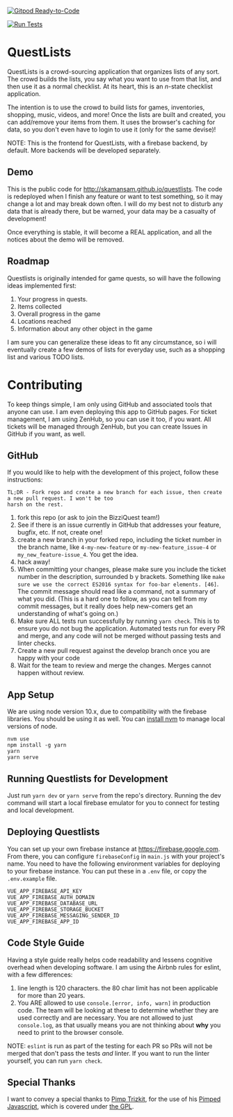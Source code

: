 [![Gitpod Ready-to-Code](https://img.shields.io/badge/Gitpod-Ready--to--Code-blue?logo=gitpod)](https://gitpod.io/#https://github.com/BizziQuest/QuestListsFB) 

[![Run Tests](https://github.com/BizziQuest/QuestListsFB/actions/workflows/PRtests.yml/badge.svg)](https://github.com/BizziQuest/QuestListsFB/actions/workflows/PRtests.yml)

# QuestLists

QuestLists is a crowd-sourcing application that organizes lists of any sort. The crowd builds the lists, you say what
you want to use from that list, and then use it as a normal checklist. At its heart, this is an _n_-state checklist
application.

The intention is to use the crowd to build lists for games, inventories, shopping, music, videos, and more! Once the
lists are built and created, you can add/remove your items from them. It uses the browser's caching for data, so you
don't even have to login to use it (only for the same devise)!

NOTE: This is the frontend for QuestLists, with a firebase backend, by default. More backends will be developed
separately.

## Demo

This is the public code for http://skamansam.github.io/questlists. The code is redeployed when I finish any feature or
want to test something, so it may change a lot and may break down  often. I will do my best not to disturb any data
that is already there, but be warned, your data may be a casualty of development!

Once everything is stable, it will become a REAL application, and all the notices about the demo will be removed.

## Roadmap

Questlists is originally intended for game quests, so will have the following ideas implemented first:

  1. Your progress in quests.
  2. Items collected
  3. Overall progress in the game
  4. Locations reached
  5. Information about any other object in the game

I am sure you can generalize these ideas to fit any circumstance, so i will eventually create a few demos of lists for
everyday use, such as a shopping list and various TODO lists.


# Contributing

To keep things simple, I am only using GitHub and associated tools that anyone can use. I am even deploying this app to
GitHub pages. For ticket management, I am using ZenHub, so you can use it too, if you want. All tickets will be managed
through ZenHub, but you can create Issues in GitHub if you want, as well.

## GitHub

If you would like to help with the development of this project, follow these instructions:
```text
TL;DR - Fork repo and create a new branch for each issue, then create a new pull request. I won't be too 
harsh on the rest.
```

  1. fork this repo (or ask to join the BizziQuest team!)
  2. See if there is an issue currently in GitHub that addresses your feature, bugfix, etc. If not, create one!
  3. create a new branch in your forked repo, including the ticket number in the branch name, like `4-my-new-feature`
     or `my-new-feature_issue-4` or `my_new_feature-issue_4`. You get the idea.
  4. hack away!
  5. When committing your changes, please make sure you include the ticket number in the description, surrounded b y
     brackets. Something like `make sure we use the correct ES2016 syntax for foo-bar elements. [46]`. The commit
     message should read like a command, not a summary of what you did. (This is a hard one to follow, as you can tell
     from my commit messages, but it really does help new-comers get an understanding of what's going on.)
  6. Make sure ALL tests run successfully by running `yarn check`. This is to ensure you do not bug the application.
     Automated tests run for every PR and merge, and any code will not be merged without passing tests and linter
     checks.
  7. Create a new pull request against the develop branch once you are happy with your code
  8. Wait for the team to review and merge the changes. Merges cannot happen without review.

## App Setup
We are using node version 10.x, due to compatibility with the firebase libraries. You should be using it as well. 
You can [install nvm](https://github.com/nvm-sh/nvm) to manage local versions of node.

```
nvm use
npm install -g yarn
yarn
yarn serve
```

## Running Questlists for Development

Just run `yarn dev` or `yarn serve` from the repo's directory. Running the dev command will start a local firebase
emulator for you to connect for testing and local development. 

## Deploying Questlists

You can set up your own firebase instance at https://firebase.google.com. From there, you can configure
`firebaseConfig` in `main.js` with your project's name. You need to have the following environment variables for
deploying to your firebase instance. You can put these in a `.env` file, or copy the `.env.example` file.

```
VUE_APP_FIREBASE_API_KEY
VUE_APP_FIREBASE_AUTH_DOMAIN
VUE_APP_FIREBASE_DATABASE_URL
VUE_APP_FIREBASE_STORAGE_BUCKET
VUE_APP_FIREBASE_MESSAGING_SENDER_ID
VUE_APP_FIREBASE_APP_ID
```


## Code Style Guide
Having a style guide really helps code readability and lessens cognitive overhead when developing software. I am using 
the Airbnb rules for eslint, with a few differences:

1. line length is 120 characters. the 80 char limit has not been applicable for more than 20 years.
1. You ARE allowed to use `console.[error, info, warn]` in production code. The team will be looking at these to
    determine whether they are used correctly and are necessary. You are not allowed to just `console.log`, as that
    usually means you are not thinking about **why** you need to print to the browser console.

NOTE: `eslint` is run as part of the testing for each PR so PRs will not be merged that don't pass the tests _and_
       linter. If you want to run the linter yourself, you can run `yarn check`.

## Special Thanks
I want to convey a special thanks to [Pimp Trizkit](https://github.com/PimpTrizkit), for the use of his [Pimped
Javascript](https://github.com/PimpTrizkit/PJs), which is covered under [the
GPL](https://github.com/PimpTrizkit/PJs/blob/master/LICENSE). 
